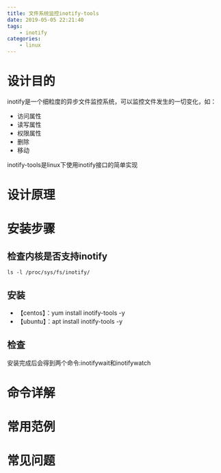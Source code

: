 ```yaml
---
title: 文件系统监控inotify-tools
date: 2019-05-05 22:21:40
tags:
    - inotify
categories:
    - linux
---
```

# 设计目的
inotify是一个细粒度的异步文件监控系统，可以监控文件发生的一切变化，如：

* 访问属性
* 读写属性
* 权限属性
* 删除
* 移动

inotify-tools是linux下使用inotify接口的简单实现
# 设计原理
# 安装步骤
## 检查内核是否支持inotify
`ls -l /proc/sys/fs/inotify/`
## 安装
* 【centos】：yum install inotify-tools -y
* 【ubuntu】：apt install inotify-tools -y

## 检查
安装完成后会得到两个命令:inotifywait和inotifywatch

# 命令详解
# 常用范例
# 常见问题
